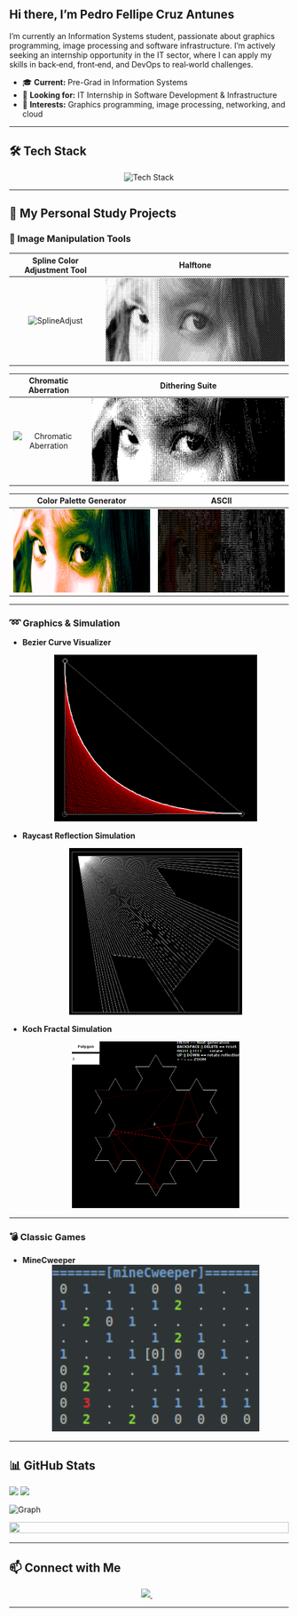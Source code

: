 ## Hi there, I’m Pedro Fellipe Cruz Antunes

I’m currently an Information Systems student, passionate about graphics programming, image processing and software infrastructure. I’m actively seeking an internship opportunity in the IT sector, where I can apply my skills in back‑end, front‑end, and DevOps to real‑world challenges.  

- 🎓 **Current:** Pre-Grad in Information Systems  
- 💼 **Looking for:** IT Internship in Software Development & Infrastructure  
- 🚀 **Interests:** Graphics programming, image processing, networking, and cloud  

---

## 🛠️ Tech Stack
<div align="center">
  <img src="https://skillicons.dev/icons?i=aws,java,c,cs,ts,js,python,react,nextjs,nodejs,html,css,mongodb,mysql&perline=7" alt="Tech Stack" /> 
</div>

---

## 🚀 My Personal Study Projects

### 🎨 Image Manipulation Tools
| **Spline Color Adjustment Tool** | **Halftone** |
| :-: | :-: |
| <img src="examples/pexels-iamikeee-2982149_ColorAdjustSpline.png" alt="SplineAdjust" width="500" height="150" /> | <img src="examples/pexels-iamikeee-2982149_Halftone.png" alt="Halftone" width="500" height="150" /> |

| **Chromatic Aberration** | **Dithering Suite** |
| :-: | :-: |
| <img src="examples/pexels-iamikeee-2982149_Chromatic.png" alt="Chromatic Aberration" width="500" height="150" /> | <img src="examples/pexels-iamikeee-2982149_Dither.png" alt="Dither" width="500" height="150" /> |

| **Color Palette Generator** | **ASCII** |
| :-: | :-: |
| <img src="examples/pexels-iamikeee-2982149_Palette.png" alt="Palette" width="500" height="150" /> | <img src="examples/pexels-iamikeee-2982149_ASCII.png" alt="Ascii" width="500" height="150" /> |

---

### ➿ Graphics & Simulation
- **Bezier Curve Visualizer**  
  <div align="center">
    <img
      src="examples/bezier_example.png"
      alt="BezierCurve"
      width="400"
      height="300"
      style="object-fit: contain;"
    />
  </div>

- **Raycast Reflection Simulation**  
  <div align="center">
    <img
      src="examples/raycast_example.png"
      alt="Raycast"
      width="400"
      height="300"
      style="object-fit: contain;"
    />
  </div>
  
- **Koch Fractal Simulation**  
  <div align="center">
    <img
      src="examples/koch_example.png"
      alt="Koch"
      width="400"
      height="300"
      style="object-fit: contain;"
    />
  </div>

---

### 💣 Classic Games
- **MineCweeper**  
  <div align="center">
    <img
      src="examples/mineCweeper_example.png"
      alt="MineCweeper"
      width="400"
      height="300"
      style="object-fit: contain;"
    />
  </div>

  
---

## 📊 GitHub Stats

<!-- Current Stats card -->
<div>
      <img src="https://github-readme-streak-stats-9m8ugfa77-denvercoder1.vercel.app/?user=PedroFellipeAntunes&theme=monokai-metallian&border_radius=0&card_width=417&card_height=194&background=0D1017&fire=E8EDF3&currStreakNum=E8EDF3&sideNums=E8EDF3&currStreakLabel=E8EDF3&sideLabels=E8EDF3F0&dates=E8EDF3D5&ring=E8EDF3F0&card_width=400&card_height=195"/>
<img src="https://github-readme-stats.vercel.app/api?username=PedroFellipeAntunes&show_icons=true&bg_color=0D1017&border_radius=0&text_color=E8EDF3D5&title_color=E8EDF3&icon_color=E8EDF3&hide_border=false&card_width=414&card_height=195"/>
</div>

<!-- Activity Graph card -->
![Graph](https://github-readme-activity-graph.vercel.app/graph?username=PedroFellipeAntunes&custom_title=%20GitHub%20Activity%20Graph&bg_color=0d1017&color=e8edf3&line=e8edf3&point=e8edf3&area_color=FFFFFF&title_color=FFFFFF&area=true)

<img src="https://i.imgur.com/dBaSKWF.gif" height="20" width="100%">

---

## 📫 Connect with Me

<div align="center">
  <a href="https://www.linkedin.com/in/pedro-fellipe-cruz-antunes/" target="_blank">
    <img src="https://img.shields.io/badge/LinkedIn-0077B5?style=for-the-badge&logo=linkedin&logoColor=white">
  </a>&nbsp;&nbsp;
</div>

---
